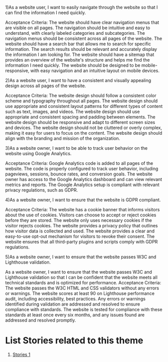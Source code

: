 1)As a website user, I want to easily navigate through the website so that I can find the information I need quickly.

Acceptance Criteria:
The website should have clear navigation menus that are visible on all pages.
The navigation should be intuitive and easy to understand, with clearly labeled categories and subcategories.
The navigation menus should be consistent across all pages of the website.
The website should have a search bar that allows me to search for specific information.
The search results should be relevant and accurately display the information I am looking for.
The website should have a sitemap that provides an overview of the website's structure and helps me find the information I need quickly.
The website should be designed to be mobile-responsive, with easy navigation and an intuitive layout on mobile devices.

2)As a website user, I want to have a consistent and visually appealing design across all pages of the website.

Acceptance Criteria:
The website design should follow a consistent color scheme and typography throughout all pages.
The website design should use appropriate and consistent layout patterns for different types of content such as text, images, and videos.
The website design should use appropriate and consistent spacing and padding between elements.
The website design should be responsive and adapt to different screen sizes and devices.
The website design should not be cluttered or overly complex, making it easy for users to focus on the content.
The website design should align with the branding and mission of the organization.

3)As a website owner, I want to be able to track user behavior on the website using Google Analytics.

Acceptance Criteria:
Google Analytics code is added to all pages of the website.
The code is properly configured to track user behavior, including pageviews, sessions, bounce rates, and conversion goals.
The website owner has access to the Google Analytics dashboard and can view relevant metrics and reports.
The Google Analytics setup is compliant with relevant privacy regulations, such as GDPR.

4)As a website owner, I want to ensure that the website is GDPR compliant.

Acceptance Criteria:
The website has a cookie banner that informs visitors about the use of cookies.
Visitors can choose to accept or reject cookies before they are stored.
The website only uses necessary cookies if the visitor rejects cookies.
The website provides a privacy policy that outlines how visitor data is collected and used.
The website provides a clear and easy-to-use opt-out mechanism for visitors to revoke their consent.
The website ensures that all third-party plugins and scripts comply with GDPR regulations.

5)As a website owner, I want to ensure that the website passes W3C and Lighthouse validation.

As a website owner, I want to ensure that the website passes W3C and Lighthouse validation so that I can be confident that the website meets all technical standards and is optimized for performance.
Acceptance Criteria:
The website passes the W3C HTML and CSS validators without any errors or warnings.
The website scores at least 90 on Lighthouse performance audit, including accessibility, best practices.
Any errors or warnings identified during validation are addressed and resolved to ensure compliance with standards.
The website is tested for compliance with these standards at least once every six months, and any issues found are addressed and resolved promptly.

# List Stories related to this theme
1. [Stories 1](documentation/templates/theme/initiatives/epics/stories/tasks/task_template.md)